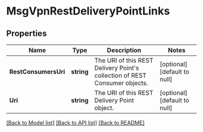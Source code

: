 # MsgVpnRestDeliveryPointLinks

## Properties
Name | Type | Description | Notes
------------ | ------------- | ------------- | -------------
**RestConsumersUri** | **string** | The URI of this REST Delivery Point&#x27;s collection of REST Consumer objects. | [optional] [default to null]
**Uri** | **string** | The URI of this REST Delivery Point object. | [optional] [default to null]

[[Back to Model list]](../README.md#documentation-for-models) [[Back to API list]](../README.md#documentation-for-api-endpoints) [[Back to README]](../README.md)

